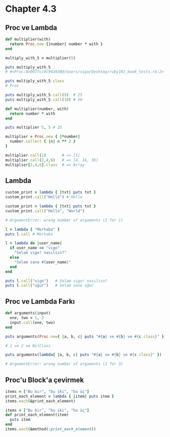 # Chapter 4.3

## Proc ve Lambda

```ruby
def multiplier(with)
  return Proc.new {|number| number * with }
end
```


```ruby
multiply_with_5 = multiplier(5)
```


```ruby
puts multiply_with_5
# #<Proc:0x007fcc9c94a938@/Users/vigo/Desktop/ruby101_book_tests.rb:2>

puts multiply_with_5.class
# Proc
```


```ruby
puts multiply_with_5.call(5)  # 25
puts multiply_with_5.call(10) # 50
```


```ruby
def multiplier(number, with)
  return number * with
end

puts multiplier 5, 5 # 25
```


```ruby
multiplier = Proc.new { |*number|
  number.collect { |n| n ** 2 }
}

multiplier.call(1)       # => [1]
multiplier.call(2,4,6)   # => [4, 16, 36]
multiplier[2,4,6].class  # => Array
```


## Lambda

```ruby
custom_print = lambda { |txt| puts txt }
custom_print.call("Hello") # Hello
```


```ruby
custom_print = lambda { |txt| puts txt }
custom_print.call("Hello", "World")

# ArgumentError: wrong number of arguments (2 for 1)
```


```ruby
l = lambda { "Merhaba" }
puts l.call # Merhaba
```


```ruby
l = lambda do |user_name|
  if user_name == "vigo"
    "Selam vigo! nasılsın?"
  else
    "Selam sana #{user_name}"
  end
end

puts l.call("vigo")   # Selam vigo! nasılsın?
puts l.call("uğur")   # Selam sana uğur
```


## Proc ve Lambda Farkı

```ruby
def arguments(input)
  one, two = 1, 2
  input.call(one, two)
end

puts arguments(Proc.new{ |a, b, c| puts "#{a} ve #{b} ve #{c.class}" })

# 1 ve 2 ve NilClass

puts arguments(lambda{ |a, b, c| puts "#{a} ve #{b} ve #{c.class}" })

# ArgumentError: wrong number of arguments (2 for 3)
```


## Proc'u Block'a çevirmek

```ruby
items = ["Bu bir", "bu iki", "bu üç"]
print_each_element = lambda { |item| puts item }
items.each(&print_each_element)
```


```ruby
items = ["Bu bir", "bu iki", "bu üç"]
def print_each_element(item)
  puts item
end
items.each(&method(:print_each_element))
```


